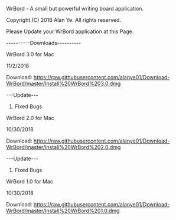WrBord - A small but powerful writing board application. 

Copyright (C) 2018 Alan Ye. All rights reserved. 

Please Update your WrBord application at this Page. 

----------Downloads----------

WrBord 3.0 for Mac

11/2/2018

Download: https://raw.githubusercontent.com/alanye01/Download-WrBord/master/Install%20WrBord%203.0.dmg

---Update---

1. Fixed Bugs

WrBord 2.0 for Mac

10/30/2018

Download: https://raw.githubusercontent.com/alanye01/Download-WrBord/master/Install%20WrBord%202.0.dmg

---Update---

1. Fixed Bugs

WrBord 1.0 for Mac

10/30/2018

Download: https://raw.githubusercontent.com/alanye01/Download-WrBord/master/Install%20WrBord%201.0.dmg
